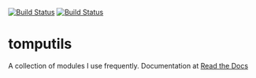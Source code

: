 [![Build Status](https://travis-ci.org/tparker-usgs/tomputils.svg?branch=master)](https://travis-ci.org/tparker-usgs/tomputils)
[![Build Status](https://readthedocs.org/projects/tomputls/badge/)](http://tomputils.readthedocs.io/en/latest/)

# tomputils

A collection of modules I use frequently. Documentation at [Read the Docs](https://tomputils.readthedocs.io/en/latest/)
